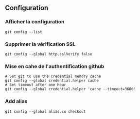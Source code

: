 ## Configuration
### Afficher la configuration
```
git config --list
```
### Supprimer la vérification SSL
```
git config --global http.sslVerify false
```
### Mise en cahe de l'authentification github
```
# Set git to use the credential memory cache
git config --global credential.helper cache
# Set timeout after one hour
git config --global credential.helper 'cache --timeout=3600'
```
### Add alias
```
git config --global alias.co checkout
```
